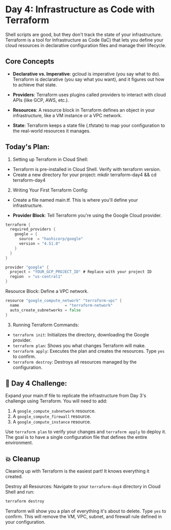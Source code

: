 # Day 4: Infrastructure as Code with Terraform
Shell scripts are good, but they don't track the state of your infrastructure. Terraform is a tool for Infrastructure as Code (IaC) that lets you define your cloud resources in declarative configuration files and manage their lifecycle.

## Core Concepts
* **Declarative vs. Imperative**: gcloud is imperative (you say what to do). Terraform is declarative (you say what you want), and it figures out how to achieve that state.

* **Providers**: Terraform uses plugins called providers to interact with cloud APIs (like GCP, AWS, etc.).

* **Resources**: A resource block in Terraform defines an object in your infrastructure, like a VM instance or a VPC network.

* **State**: Terraform keeps a state file (.tfstate) to map your configuration to the real-world resources it manages.

## Today's Plan:
1. Setting up Terraform in Cloud Shell:

* Terraform is pre-installed in Cloud Shell. Verify with terraform version.
* Create a new directory for your project: mkdir terraform-day4 && cd terraform-day4

2. Writing Your First Terraform Config:

* Create a file named main.tf. This is where you'll define your infrastructure.

* **Provider Block**: Tell Terraform you're using the Google Cloud provider.
```go
terraform {
  required_providers {
    google = {
      source  = "hashicorp/google"
      version = "4.51.0"
    }
  }
}

provider "google" {
  project = "YOUR_GCP_PROJECT_ID" # Replace with your project ID
  region  = "us-central1"
}
```

Resource Block: Define a VPC network.
```go
resource "google_compute_network" "terraform-vpc" {
  name                    = "terraform-network"
  auto_create_subnetworks = false
}
```

3. Running Terraform Commands:

* `terraform init`: Initializes the directory, downloading the Google provider.
* `terraform plan`: Shows you what changes Terraform will make.
* `terraform apply`: Executes the plan and creates the resources. Type `yes` to confirm.
* `terraform destroy`: Destroys all resources managed by the configuration.

## 🧠 Day 4 Challenge:
Expand your main.tf file to replicate the infrastructure from Day 3's challenge using Terraform. You will need to add:

1. A `google_compute_subnetwork` resource.
2. A `google_compute_firewall` resource.
3. A `google_compute_instance` resource.

Use `terraform plan` to verify your changes and `terraform apply` to deploy it. The goal is to have a single configuration file that defines the entire environment.

## 💥 Cleanup
Cleaning up with Terraform is the easiest part! It knows everything it created.

Destroy all Resources: Navigate to your `terraform-day4` directory in Cloud Shell and run:
```sh
terraform destroy
```
Terraform will show you a plan of everything it's about to delete. Type `yes` to confirm. This will remove the VM, VPC, subnet, and firewall rule defined in your configuration.